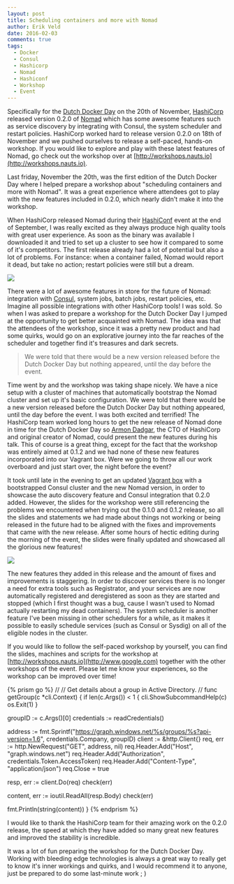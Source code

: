 ```yaml
---
layout: post
title: Scheduling containers and more with Nomad
author: Erik Veld
date: 2016-02-03
comments: true
tags:
  - Docker
  - Consul
  - Hashicorp
  - Nomad
  - Hashiconf
  - Workshop
  - Event
---
```

Specifically for the [Dutch Docker Day](http://www.google.com) on the 20th of November, [HashiCorp](http://www.google.com) released version 0.2.0 of [Nomad](http://www.google.com) which has some awesome features such as service discovery by integrating with Consul, the system scheduler and restart policies.  HashiCorp worked hard to release version 0.2.0 on 18th of November and we pushed ourselves to release a self-paced, hands-on workshop. If you would like to explore and play with these latest features of Nomad, go check out the workshop over at [http://workshops.nauts.io](http://workshops.nauts.io).

Last friday, November the 20th, was the first edition of the Dutch Docker Day where I helped prepare a workshop about "scheduling containers and more with Nomad". It was a great experience where attendees got to play with the new features included in 0.2.0, which nearly didn't make it into the workshop.

When HashiCorp released Nomad during their [HashiConf](http://www.google.com) event at the end of September, I was really excited as they always produce high quality tools with great user experience. As soon as the binary was available I downloaded it and tried to set up a cluster to see how it compared to some of it's competitors. The first release already had a lot of potential but also a lot of problems. For instance: when a container failed, Nomad would report it dead, but take no action; restart policies were still but a dream.

<div><img src="https://iroller.io/content/images/2015/09/IMG_2373.JPG" /></div>

There were a lot of awesome features in store for the future of Nomad: integration with [Consul](http://www.google.com), system jobs, batch jobs, restart policies, etc. Imagine all possible integrations with other HashiCorp tools! I was sold. So when I was asked to prepare a workshop for the Dutch Docker Day I jumped at the opportunity to get better acquainted with Nomad. The idea was that the attendees of the workshop, since it was a pretty new product and had some quirks, would go on an explorative journey into the far reaches of the scheduler and together find it's treasures and dark secrets.

> We were told that there would be a new version released before the Dutch Docker Day but nothing appeared, until the day before the event.

Time went by and the workshop was taking shape nicely. We have a nice setup with a cluster of machines that automatically bootstrap the Nomad cluster and set up it's basic configuration. We were told that there would be a new version released before the Dutch Docker Day but nothing appeared, until the day before the event. I was both excited and terrified! The HashiCorp team worked long hours to get the new release of Nomad done in time for the Dutch Docker Day so <a href="#">Armon Dadgar</a>, the CTO of HashiCorp and original creator of Nomad, could present the new features during his talk. This of course is a great thing, except for the fact that the workshop was entirely aimed at 0.1.2 and we had none of these new features incorporated into our Vagrant box. Were we going to throw all our work overboard and just start over, the night before the event?

It took until late in the evening to get an updated [Vagrant box](http://www.google.com) with a bootstrapped Consul cluster and the new Nomad version, in order to showcase the auto discovery feature and Consul integration that 0.2.0 added. However, the slides for the workshop were still referencing the problems we encountered when trying out the 0.1.0 and 0.1.2 release, so all the slides and statements we had made about things not working or being released in the future had to be aligned with the fixes and improvements that came with the new release. After some hours of hectic editing during the morning of the event, the slides were finally updated and showcased all the glorious new features!

<div><img src="https://iroller.io/content/images/2015/09/IMG_2374.JPG" /></div>

The new features they added in this release and the amount of fixes and improvements is staggering. In order to discover services there is no longer a need for extra tools such as Registrator, and your services are now automatically registered and deregistered as soon as they are started and stopped (which I first thought was a bug, cause I wasn't used to Nomad actually restarting my dead containers). The system scheduler is another feature I've been missing in other schedulers for a while, as it makes it possible to easily schedule services (such as Consul or Sysdig) on all of the eligible nodes in the cluster.

If you would like to follow the self-paced workshop by yourself, you can find the slides, machines and scripts for the workshop at [http://workshops.nauts.io](http://www.google.com) together with the other workshops of the event. Please let me know your experiences, so the workshop can be improved over time!

{% prism go %}
//
// Get details about a group in Active Directory.
//
func getGroup(c *cli.Context) {
if len(c.Args()) < 1 {
cli.ShowSubcommandHelp(c)
os.Exit(1)
}

groupID := c.Args()[0]
credentials := readCredentials()

address := fmt.Sprintf("https://graph.windows.net/%s/groups/%s?api-version=1.6",
credentials.Company, groupID)
client := &http.Client{}
req, err := http.NewRequest("GET", address, nil)
req.Header.Add("Host", "graph.windows.net")
req.Header.Add("Authorization", credentials.Token.AccessToken)
req.Header.Add("Content-Type", "application/json")
req.Close = true

resp, err := client.Do(req)
check(err)

content, err := ioutil.ReadAll(resp.Body)
check(err)

fmt.Println(string(content))
}
{% endprism %}

I would like to thank the HashiCorp team for their amazing work on the 0.2.0 release, the speed at which they have added so many great new features and improved the stability is incredible.

It was a lot of fun preparing the workshop for the Dutch Docker Day. Working with bleeding edge technologies is always a great way to really get to know it's inner workings and quirks, and I would recommend it to anyone, just be prepared to do some last-minute work ; )
